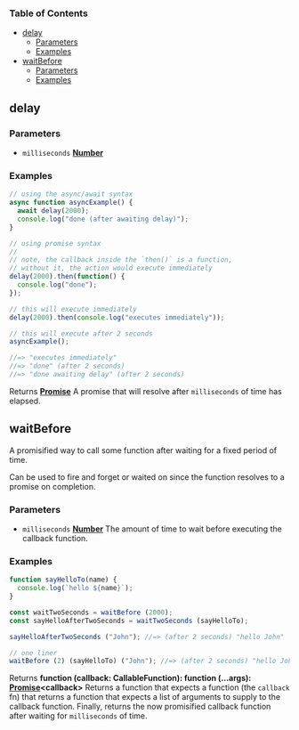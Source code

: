 <!-- Generated by documentation.js. Update this documentation by updating the source code. -->

### Table of Contents

-   [delay][1]
    -   [Parameters][2]
    -   [Examples][3]
-   [waitBefore][4]
    -   [Parameters][5]
    -   [Examples][6]

## delay

### Parameters

-   `milliseconds` **[Number][7]** 

### Examples

```javascript
// using the async/await syntax
async function asyncExample() {
  await delay(2000);
  console.log("done (after awaiting delay)");
}

// using promise syntax
//
// note, the callback inside the `then()` is a function,
// without it, the action would execute immediately
delay(2000).then(function() {
  console.log("done");
});

// this will execute immediately
delay(2000).then(console.log("executes immediately"));

// this will execute after 2 seconds
asyncExample();

//=> "executes immediately"
//=> "done" (after 2 seconds)
//=> "done awaiting delay" (after 2 seconds)
```

Returns **[Promise][8]** A promise that will resolve after `milliseconds` of time has elapsed.

## waitBefore

A promisified way to call some function after waiting for a fixed period of
time.

Can be used to fire and forget or waited on since the function resolves to a
promise on completion.

### Parameters

-   `milliseconds` **[Number][7]** The amount of time to wait before executing the callback function.

### Examples

```javascript
function sayHelloTo(name) {
  console.log(`hello ${name}`);
}

const waitTwoSeconds = waitBefore (2000);
const sayHelloAfterTwoSeconds = waitTwoSeconds (sayHelloTo);

sayHelloAfterTwoSeconds ("John"); //=> (after 2 seconds) "hello John"

// one liner
waitBefore (2) (sayHelloTo) ("John"); //=> (after 2 seconds) "hello John"
```

Returns **function (callback: CallableFunction): function (...args): [Promise][8]&lt;callback>** Returns a function that expects a function (the `callback` fn) that
  returns a function that expects a list of arguments to supply to the
  callback function.  Finally, returns the now promisified callback function after waiting for
  `milliseconds` of time.

[1]: #delay

[2]: #parameters

[3]: #examples

[4]: #waitbefore

[5]: #parameters-1

[6]: #examples-1

[7]: https://developer.mozilla.org/docs/Web/JavaScript/Reference/Global_Objects/Number

[8]: https://developer.mozilla.org/docs/Web/JavaScript/Reference/Global_Objects/Promise
